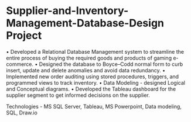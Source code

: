 # Supplier-and-Inventory-Management-Database-Design Project
• Developed a Relational Database Management system to streamline the entire process of buying the required goods and products of gaming e-commerce.
• Designed the database to Boyce–Codd normal form to curb insert, update and delete anomalies and avoid data redundancy.
• Implemented new order auditing using stored procedures, triggers, and programmed views to track inventory.
• Data Modeling - designed Logical and Conceptual diagrams.
• Developed the Tableau dashboard for the supplier segment to get informed decisions on the supplier.

Technologies - MS SQL Server, Tableau, MS Powerpoint, Data modeling, SQL, Draw.io
